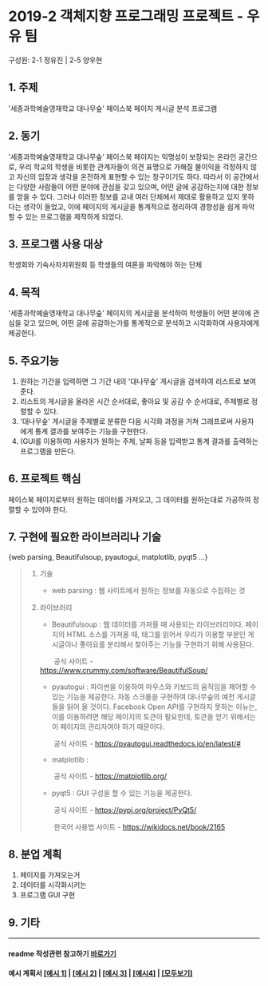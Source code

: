# 2019-2 객체지향 프로그래밍 프로젝트 - **우유 팀**
구성원: 2-1 정유진 | 2-5 양우현

## 1. 주제
'세종과학예술영재학교 대나무숲' 페이스북 페이지 게시글 분석 프로그램

## 2. 동기
'세종과학예술영재학교 대나무숲' 페이스북 페이지는 익명성이 보장되는 온라인 공간으로, 우리 학교의 학생을 비롯한 관계자들이 의견 표명으로 가해질 불이익을 걱정하지 않고 자신의 입장과 생각을 온전하게 표현할 수 있는 창구이기도 하다. 따라서 이 공간에서는 다양한 사람들이 어떤 분야에 관심을 갖고 있으며, 어떤 글에 공감하는지에 대한 정보를 얻을 수 있다. 그러나 이러한 정보를 교내 여러 단체에서 제대로 활용하고 있지 못하다는 생각이 들었고, 이에 페이지의 게시글을 통계적으로 정리하여 경향성을 쉽게 파악할 수 있는 프로그램을 제작하게 되었다.

## 3. 프로그램 사용 대상
학생회와 기숙사자치위원회 등 학생들의 여론을 파악해야 하는 단체

## 4. 목적
'세종과학예술영재학교 대나무숲' 페이지의 게시글을 분석하여 학생들이 어떤 분야에 관심을 갖고 있으며, 어떤 글에 공감하는가를 통계적으로 분석하고 시각화하여 사용자에게 제공한다.

## 5. 주요기능
1. 원하는 기간을 입력하면 그 기간 내의 '대나무숲' 게시글을 검색하여 리스트로 보여준다.
2. 리스트의 게시글을 올라온 시간 순서대로, 좋아요 및 공감 수 순서대로, 주제별로 정렬할 수 있다.
3. '대나무숲' 게시글을 주제별로 분류한 다음 시각화 과정을 거쳐 그래프로써 사용자에게 통계 결과를 보여주는 기능을 구현한다. 
4. (GUI를 이용하여) 사용자가 원하는 주제, 날짜 등을 입력받고 통계 결과를 출력하는 프로그램을 만든다.

## 6. 프로젝트 핵심
페이스북 페이지로부터 원하는 데이터를 가져오고, 그 데이터를 원하는대로 가공하여 정렬할 수 있어야 한다.

## 7. 구현에 필요한 라이브러리나 기술
{web parsing, Beautifulsoup, pyautogui, matplotlib, pyqt5 ...}

> 1. 기술
>     - web parsing : 웹 사이트에서 원하는 정보를 자동으로 수집하는 것
> 2. 라이브러리
>     - Beautifulsoup : 웹 데이터를 가져올 때 사용되는 라이브러리이다. 페이지의 HTML 소스를 가져올 때, 태그를 읽어서 우리가 이용할 부분인 게시글이나 좋아요를 분리해서 찾아주는 기능을 구현하기 위해 사용된다.
>
>     &nbsp;&nbsp;&nbsp;&nbsp;&nbsp;&nbsp;&nbsp;공식 사이트 - https://www.crummy.com/software/BeautifulSoup/
>     - pyautogui : 파이썬을 이용하여 마우스와 키보드의 움직임을 제어할 수 있는 기능을 제공한다. 자동 스크롤을 구현하여 대나무숲의 예전 게시글들을 읽어 올 것이다. Facebook Open API를 구현하지 못하는 이뉴는, 이를 이용하려면 해당 페이지의 토큰이 필요한데, 토큰을 얻기 위해서는 이 페이지의 관리자여야 하기 때문이다.
>
>     &nbsp;&nbsp;&nbsp;&nbsp;&nbsp;&nbsp;&nbsp;공식 사이트 - https://pyautogui.readthedocs.io/en/latest/#
>     - matplotlib : 
>
>     &nbsp;&nbsp;&nbsp;&nbsp;&nbsp;&nbsp;&nbsp;공식 사이트 - https://matplotlib.org/
>
>     - pyqt5 : GUI 구성을 할 수 있는 기능을 제공한다. 
>
>     &nbsp;&nbsp;&nbsp;&nbsp;&nbsp;&nbsp;&nbsp;공식 사이트 - https://pypi.org/project/PyQt5/
>
>     &nbsp;&nbsp;&nbsp;&nbsp;&nbsp;&nbsp;&nbsp;한국어 사용법 사이트 - https://wikidocs.net/book/2165

## 8. **분업 계획**
1. 페이지를 가져오는거
2. 데이터를 시각화시키는
3. 프로그램 GUI 구현

## 9. 기타

<hr>

#### readme 작성관련 참고하기 [바로가기](https://heropy.blog/2017/09/30/markdown/)

#### 예시 계획서 [[예시 1]](https://docs.google.com/document/d/1hcuGhTtmiTUxuBtr3O6ffrSMahKNhEj33woE02V-84U/edit?usp=sharing) | [[예시 2]](https://docs.google.com/document/d/1FmxTZvmrroOW4uZ34Xfyyk9ejrQNx6gtsB6k7zOvHYE/edit?usp=sharing) | [[예시 3]](https://github.com/goldmango328/2018-OOP-Python-Light) | [[예시4]](https://github.com/ssy05468/2018-OOP-Python-lightbulb) | [[모두보기]](https://github.com/kadragon/oop_project_ex/network/members)
